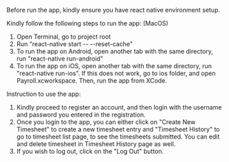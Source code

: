 Before run the app, kindly ensure you have react native environment setup.

Kindly follow the following steps to run the app:
(MacOS)
1. Open Terminal, go to project root
2. Run "react-native start -- --reset-cache"
3. To run the app on Android, open another tab with the same directory, run "react-native run-android"
4. To run the app on iOS, open another tab with the same directory, run "react-native run-ios". If this does not work, go to ios folder, and open Payroll.xcworkspace. Then, run the app from XCode.

Instruction to use the app:
1. Kindly proceed to register an account, and then login with the username and password you entered in the registration.
2. Once you login to the app, you can either click on "Create New Timesheet" to create a new timesheet entry and "Timesheet History" to go to timesheet list page, to see the timesheets submitted. You can edit and delete timesheet in Timesheet History page as well. 
3. If you wish to log out, click on the "Log Out" button.

